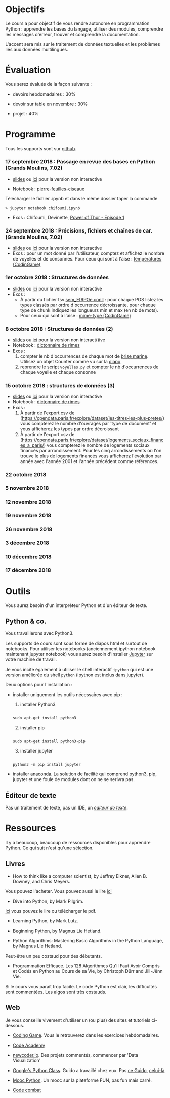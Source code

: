 # Objectifs



Le cours a pour objectif de vous rendre autonome en programmation Python : apprendre les bases du langage, utiliser des modules, comprendre les messages d'erreur, trouver et comprendre la documentation.


L'accent sera mis sur le traitement de données textuelles et les problèmes liés aux données multilingues.



# Évaluation



Vous serez évalués de la façon suivante :



* devoirs hebdomadaires : 30%

* devoir sur table en novembre : 30%

* projet : 40%



# Programme



Tous les supports sont sur [github](https://github.com/clement-plancq/python-im).



### 17 septembre 2018 : Passage en revue des bases en Python (Grands Moulins, 7.02)


  * [slides](https://mybinder.org/v2/gh/clement-plancq/python-im/master?filepath=python-1.ipynb) ou [ici](https://clement-plancq.github.io/python-im/python-1.html) pour la version non interactive

  * Notebook : [pierre-feuilles-ciseaux](https://clement-plancq.github.io/python-im/chifoumi.ipynb)

  Télécharger le fichier .ipynb et dans le même dossier taper la commande

  `> jupyter notebook chifoumi.ipynb`

  * Exos : Chifoumi, Devinette, [Power of Thor - Episode 1](https://www.codingame.com/training/easy/power-of-thor-episode-1)

### 24 septembre 2018 : Précisions, fichiers et chaînes de car. (Grands Moulins, 7.02)
  * [slides](https://mybinder.org/v2/gh/clement-plancq/python-im/master?filepath=python-2.ipynb) ou [ici](https://clement-plancq.github.io/python-im/python-2.html) pour la version non interactive
  * Exos : pour un mot donné par l'utilisateur, comptez et affichez le nombre de voyelles et de consonnes. Pour ceux qui sont à l'aise : [temperatures (CodinGame)](https://www.codingame.com/ide/puzzle/temperatures)

### 1er octobre 2018 : Structures de données
  * [slides](https://mybinder.org/v2/gh/clement-plancq/python-im/master?filepath=python-3.ipynb) ou [ici](https://clement-plancq.github.io/python-im/python-3.html) pour la version non interactive
  * Exos : 
    * À partir du fichier tsv [sem_Ef9POe.conll](https://clement-plancq.github.io/python-im/sem_Ef9POe.conll) : pour chaque POS listez les types classés par ordre d'occurrence décroissante, pour chaque type de chunk indiquez les longueurs min et max (en nb de mots).
    * Pour ceux qui sont à l'aise : [mime-type (CodinGame)](https://www.codingame.com/training/easy/mime-type)

### 8 octobre 2018 : Structures de données (2)
  * [slides](https://mybinder.org/v2/gh/clement-plancq/python-im/master?filepath=python-3.ipynb) ou [ici](https://clement-plancq.github.io/python-im/python-3.html) pour la version non interact()ive
  * Notebook : [dictonnaire de rimes](https://clement-plancq.github.io/python-im/dico-rimes.ipynb)
  * Exos : 
    1. compter le nb d'occurrences de chaque mot de [brise marine](https://clement-plancq.github.io/python-im/brise-marine.txt). Utilisez un objet Counter comme vu sur la [diapo](https://clement-plancq.github.io/python-im/python-3.html#Module-collections)
    2. reprendre le script ``voyelles.py`` et compter le nb d'occurrences de chaque voyelle et chaque consonne
	  
### 15 octobre 2018 : structures de données (3)
 * [slides](https://mybinder.org/v2/gh/clement-plancq/python-im/master?filepath=python-3.ipynb) ou [ici](https://clement-plancq.github.io/python-im/python-3.html) pour la version non interactive
  * Notebook : [dictonnaire de rimes](https://clement-plancq.github.io/python-im/dico-rimes.ipynb)
  * Exos :
    1. À partir de l'export csv de (https://opendata.paris.fr/explore/dataset/les-titres-les-plus-pretes/) vous compterez le nombre d'ouvrages par 'type de document' et vous afficherez les types par ordre décroissant
    2. À partir de l'export csv de (https://opendata.paris.fr/explore/dataset/logements_sociaux_finances_a_paris/) vous compterez le nombre de logements sociaux financés par arrondissement. Pour les cinq arrondissements où l'on trouve le plus de logements financés vous afficherez l'évolution par année avec l'année 2001 et l'année précédent comme références.
### 22 octobre 2018
### 5 novembre 2018
### 12 novembre 2018
### 19 novembre 2018
### 26 novembre 2018
### 3 décembre 2018
### 10 décembre 2018
### 17 décembre 2018


# Outils



Vous aurez besoin d'un interpréteur Python et d'un éditeur de texte.



## Python & co.

Vous travaillerons avec Python3.



Les supports de cours sont sous forme de diapos html et surtout de notebooks. Pour utiliser les notebooks (anciennement ipython notebook maintenant jupyter notebook) vous aurez besoin d'installer [Jupyter](http://jupyter.org/) sur votre machine de travail.

Je vous incite également à utiliser le shell interactif `ipython` qui est une version améliorée du shell `python` (ipython est inclus dans jupyter).





Deux options pour l'installation :



* installer uniquement les outils nécessaires avec pip :

	1. installer Python3

	```

	sudo apt-get install python3

	```



	2. installer pip

	```

	sudo apt-get install python3-pip

	```



	3. installer jupyter

	```

	python3 -m pip install jupyter

	```



* installer [anaconda](https://www.continuum.io/downloads). La solution de facilité qui comprend python3, pip, jupyter et une foule de modules dont on ne se serivra pas.





## Éditeur de texte

Pas un traitement de texte, pas un IDE, un *[éditeur de texte](https://fr.wikipedia.org/wiki/%C3%89diteur_de_texte)*.



# Ressources



Il y a beaucoup, beaucoup de ressources disponibles pour apprendre Python. Ce qui suit n'est qu'une sélection.



## Livres



* How to think like a computer scientist, by Jeffrey Elkner, Allen B. Downey, and Chris Meyers.

Vous pouvez l'acheter. Vous pouvez aussi le lire [ici](http://openbookproject.net/thinkcs/python/english3e/)

* Dive into Python, by Mark Pilgrim.

[Ici](http://www.diveintopython3.net/) vous pouvez le lire ou télécharger le pdf.

* Learning Python, by Mark Lutz.

* Beginning Python, by Magnus Lie Hetland.

* Python Algorithms: Mastering Basic Algorithms in the Python Language, by Magnus Lie Hetland.

Peut-être un peu costaud pour des débutants.

* Programmation Efficace. Les 128 Algorithmes Qu'Il Faut Avoir Compris et Codés en Python au Cours de sa Vie, by Christoph Dürr and Jill-Jênn Vie.

Si le cours vous paraît trop facile. Le code Python est clair, les difficultés sont commentées. Les algos sont très costauds.



## Web


Je vous conseille vivement d'utiliser un (ou plus) des sites et tutoriels ci-dessous.



* [Coding Game](https://www.codingame.com/home). Vous le retrouverez dans les exercices hebdomadaires.

* [Code Academy](https://www.codecademy.com/fr/learn/python)

* [newcoder.io](http://newcoder.io/). Des projets commentés, commencer par 'Data Visualization'

* [Google's Python Class](https://developers.google.com/edu/python/). Guido a travaillé chez eux. Pas [ce Guido](http://vignette2.wikia.nocookie.net/pixar/images/1/10/Guido.png/revision/latest?cb=20140314012724), [celui-là](https://en.wikipedia.org/wiki/Guido_van_Rossum#/media/File:Guido_van_Rossum_OSCON_2006.jpg)

* [Mooc Python](https://www.fun-mooc.fr/courses/course-v1:UCA+107001+session02/about). Un mooc sur la plateforme FUN, pas fun mais carré.

* [Code combat](https://codecombat.com/)
